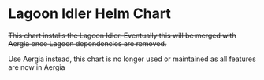 # Lagoon Idler Helm Chart

~~This chart installs the Lagoon Idler. Eventually this will be merged with Aergia once Lagoon dependencies are removed.~~

Use Aergia instead, this chart is no longer used or maintained as all features are now in Aergia
